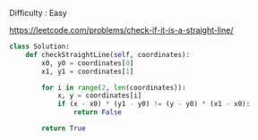 Difficulty : Easy 

https://leetcode.com/problems/check-if-it-is-a-straight-line/ 

```python
class Solution:
    def checkStraightLine(self, coordinates):
        x0, y0 = coordinates[0]
        x1, y1 = coordinates[1]

        for i in range(2, len(coordinates)):
            x, y = coordinates[i]
            if (x - x0) * (y1 - y0) != (y - y0) * (x1 - x0):
                return False

        return True
```        
